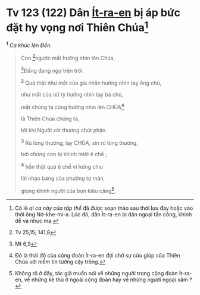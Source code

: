 # Tv 123 (122) Dân [Ít-ra-en]() bị áp bức đặt hy vọng nơi Thiên Chúa[^1-441e0ea6-578f-43b4-9b63-7079ada06999]
<sup><b>1</b></sup> *Ca khúc lên Đền.*

> Con [^1@-441e0ea6-578f-43b4-9b63-7079ada06999]ngước mắt hướng nhìn lên Chúa,
>
> [^2@-441e0ea6-578f-43b4-9b63-7079ada06999]Đấng đang ngự trên trời.
>
> <sup><b>2</b></sup> Quả thật như mắt của gia nhân hướng nhìn tay ông chủ,
>
> như mắt của nữ tỳ hướng nhìn tay bà chủ,
>
> mắt chúng ta cũng hướng nhìn lên CHÚA[^2-441e0ea6-578f-43b4-9b63-7079ada06999]
>
> là Thiên Chúa chúng ta,
>
> tới khi Người xót thương chút phận.
>
> <sup><b>3</b></sup> Rủ lòng thương, lạy CHÚA, xin rủ lòng thương,
>
> bởi chúng con bị khinh miệt ê chề ;
>
> <sup><b>4</b></sup> hồn thật quá ê chề vì hứng chịu
>
> lời nhạo báng của phường tự mãn,
>
> giọng khinh người của bọn kiêu căng[^3-441e0ea6-578f-43b4-9b63-7079ada06999].

[^1-441e0ea6-578f-43b4-9b63-7079ada06999]: Có lẽ *ai ca này của tập thể* đã được soạn thảo sau thời lưu đày hoặc vào thời ông Nơ-khe-mi-a. Lúc đó, dân Ít-ra-en bị dân ngoại tấn công, khinh dể và nhục mạ.
[^2-441e0ea6-578f-43b4-9b63-7079ada06999]: Đó là thái độ của cộng đoàn Ít-ra-en đợi chờ sự cứu giúp của Thiên Chúa với niềm tin tưởng cậy trông.
[^3-441e0ea6-578f-43b4-9b63-7079ada06999]: Không rõ ở đây, tác giả muốn nói về những người trong cộng đoàn Ít-ra-en, về những kẻ thù ở ngoài cộng đoàn hay về những người ngoại xâm ?
[^1@-441e0ea6-578f-43b4-9b63-7079ada06999]: Tv 25,15; 141,8
[^2@-441e0ea6-578f-43b4-9b63-7079ada06999]: Mt 6,9